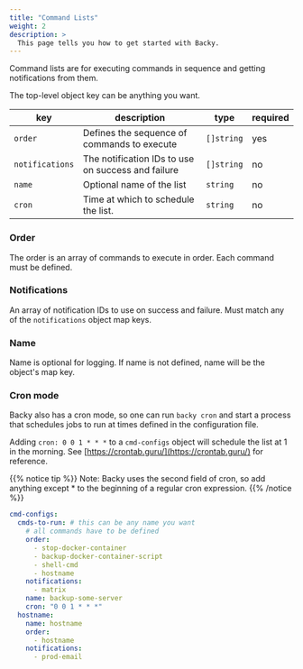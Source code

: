 ```yaml
---
title: "Command Lists"
weight: 2
description: >
  This page tells you how to get started with Backy.
---
```


Command lists are for executing commands in sequence and getting notifications from them.

The top-level object key can be anything you want.

| key | description | type | required
| --- | --- | --- | --- |
| `order` | Defines the sequence of commands to execute | `[]string` | yes |
| `notifications` | The notification IDs to use on success and failure | `[]string` | no |
| `name` | Optional name of the list | `string` | no |
| `cron` | Time at which to schedule the list. | `string` | no |

### Order

The order is an array of commands to execute in order. Each command must be defined.

### Notifications

An array of notification IDs to use on success and failure. Must match any of the `notifications` object map keys.

### Name

Name is optional for logging. If name is not defined, name will be the object's map key.

### Cron mode

Backy also has a cron mode, so one can run `backy cron` and start a process that schedules jobs to run at times defined in the configuration file.

Adding `cron: 0 0 1 * * *` to a `cmd-configs` object will schedule the list at 1 in the morning. See [https://crontab.guru/](https://crontab.guru/) for reference.

{{% notice tip %}}
Note: Backy uses the second field of cron, so add anything except * to the beginning of a regular cron expression.
{{% /notice %}}

```yaml
cmd-configs:
  cmds-to-run: # this can be any name you want
    # all commands have to be defined
    order:
      - stop-docker-container
      - backup-docker-container-script
      - shell-cmd
      - hostname
    notifications:
      - matrix
    name: backup-some-server
    cron: "0 0 1 * * *"
  hostname:
    name: hostname
    order:
      - hostname
    notifications:
      - prod-email
```
